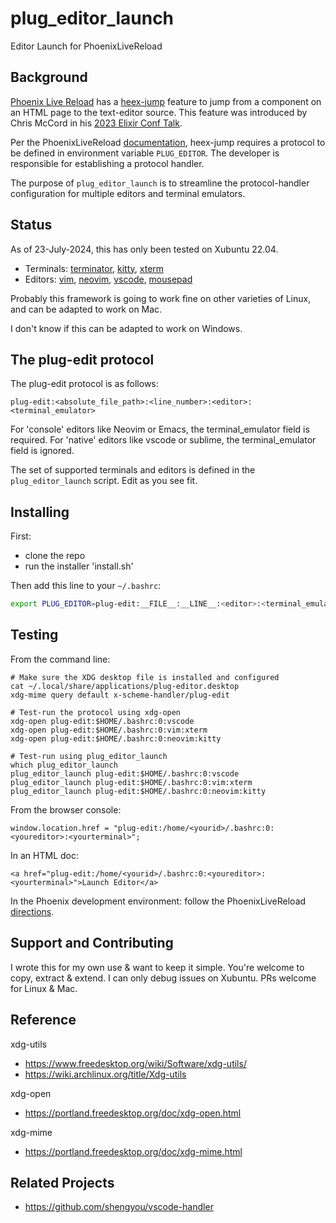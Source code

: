 # plug_editor_launch

Editor Launch for PhoenixLiveReload

## Background 

[Phoenix Live Reload][1] has a [heex-jump][2] feature to jump from a component
on an HTML page to the text-editor source. This feature was introduced by Chris
McCord in his [2023 Elixir Conf Talk][3].

Per the PhoenixLiveReload [documentation][2], heex-jump requires a protocol to
be defined in environment variable `PLUG_EDITOR`.  The developer is responsible
for establishing a protocol handler.

The purpose of `plug_editor_launch` is to streamline the protocol-handler
configuration for multiple editors and terminal emulators.

[1]: https://github.com/phoenixframework/phoenix_live_reload 
[2]: https://github.com/phoenixframework/phoenix_live_reload#jumping-to-heex-function-definitions 
[3]: https://www.youtube.com/watch?v=Ckgl9KO4E4M&t=1738s 

## Status

As of 23-July-2024, this has only been tested on Xubuntu 22.04.

- Terminals: [terminator][ttm], [kitty][tkt], [xterm][txt]
- Editors: [vim][evm], [neovim][env], [vscode][evs], [mousepad][emp]

Probably this framework is going to work fine on other varieties of Linux, and
can be adapted to work on Mac.  

I don't know if this can be adapted to work on Windows.

[ttm]: https://gnome-terminator.org 
[tkt]: https://sw.kovidgoyal.net/kitty 
[txt]: https://en.wikipedia.org/wiki/Xterm 
[evm]: https://www.vim.org/
[env]: https://neovim.io/ 
[evs]: https://code.visualstudio.com/ 
[emp]: https://en.wikipedia.org/wiki/Mousepad_(software) 

## The plug-edit protocol

The plug-edit protocol is as follows:

    plug-edit:<absolute_file_path>:<line_number>:<editor>:<terminal_emulator>

For 'console' editors like Neovim or Emacs, the terminal_emulator field is
required. For 'native' editors like vscode or sublime, the terminal_emulator
field is ignored.

The set of supported terminals and editors is defined in the
`plug_editor_launch` script.  Edit as you see fit.

## Installing 

First: 
- clone the repo 
- run the installer 'install.sh'

Then add this line to your `~/.bashrc`: 

```bash 
export PLUG_EDITOR=plug-edit:__FILE__:__LINE__:<editor>:<terminal_emulator>
```

## Testing 

From the command line: 

```
# Make sure the XDG desktop file is installed and configured
cat ~/.local/share/applications/plug-editor.desktop 
xdg-mime query default x-scheme-handler/plug-edit 
```

```
# Test-run the protocol using xdg-open 
xdg-open plug-edit:$HOME/.bashrc:0:vscode 
xdg-open plug-edit:$HOME/.bashrc:0:vim:xterm 
xdg-open plug-edit:$HOME/.bashrc:0:neovim:kitty 
```

```
# Test-run using plug_editor_launch
which plug_editor_launch 
plug_editor_launch plug-edit:$HOME/.bashrc:0:vscode 
plug_editor_launch plug-edit:$HOME/.bashrc:0:vim:xterm 
plug_editor_launch plug-edit:$HOME/.bashrc:0:neovim:kitty 
```

From the browser console: 

```
window.location.href = "plug-edit:/home/<yourid>/.bashrc:0:<youreditor>:<yourterminal>";
```

In an HTML doc: 

```
<a href="plug-edit:/home/<yourid>/.bashrc:0:<youreditor>:<yourterminal>">Launch Editor</a>
```

In the Phoenix development environment: follow the PhoenixLiveReload [directions][2].

## Support and Contributing

I wrote this for my own use & want to keep it simple.  You're welcome to copy,
extract & extend.  I can only debug issues on Xubuntu.  PRs welcome for Linux
& Mac.

## Reference 

xdg-utils 
- https://www.freedesktop.org/wiki/Software/xdg-utils/ 
- https://wiki.archlinux.org/title/Xdg-utils 

xdg-open 
- https://portland.freedesktop.org/doc/xdg-open.html 

xdg-mime 
- https://portland.freedesktop.org/doc/xdg-mime.html 

## Related Projects

- https://github.com/shengyou/vscode-handler

